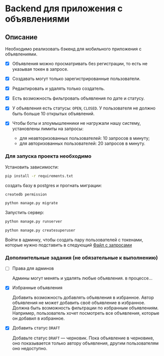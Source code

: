 # Backend для приложения с объявлениями

## Описание

Необходимо реализовать бэкенд для мобильного приложения с объявлениями. 

-[x] Объявления можно просматривать без регистрации, то есть не указывая токен в запросе. 

-[x] Создавать могут только зарегистрированные пользователи.

-[x] Редактировать и удалять только создатель.

-[x] Есть возможность фильтровать объявления по дате и статусу.

-[x] У объявления есть статусы: `OPEN`, `CLOSED`. У пользователя не должно быть больше 10 открытых объявлений.

-[x] Чтобы боты и злоумышленники не нагружали нашу систему, установлены лимиты на запросы:

  - для неавторизованных пользователей: 10 запросов в минуту;
  - для авторизованных пользователей: 20 запросов в минуту.

### Для запуска проекта необходимо

Установить зависимости:

```bash
pip install -r requirements.txt
```

 создать базу в postgres и прогнать миграции:

```bash
createdb permission
```

```bash
python manage.py migrate
```

Запустить сервер:

```bash
python manage.py runserver
```


```bash
python manage.py createsuperuser
```

Войти в админку, чтобы создать пару пользователей с токенами, которые нужно подставить в следующий [Файл с запросами](requests-examples.http)

### Дополнительные задания (не обязательные к выполнению)

- [ ] Права для админов

  Админы могут менять и удалять любые объявления. в процессе...

- [x] Избранные объявления

  Добавить возможность добавлять объявления в избранное. Автор объявления не может добавить своё объявление в избранное. Должна быть возможность фильтрации по избранным объявлениям. Например, пользователь хочет посмотреть все объявления, которые он добавил в избранное.

- [x] Добавить статус `DRAFT`

  Добавьте статус `DRAFT` — черновик. Пока объявление в черновике, оно показывается только автору объявления, другим пользователям оно недоступно.



